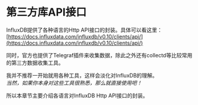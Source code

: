 # 第三方库API接口
InfluxDB提供了各种语言的Http API接口的封装。具体可以看这里：  
[https://docs.influxdata.com/influxdb/v0.10/clients/api/](https://docs.influxdata.com/influxdb/v0.10/clients/api/)

同时，官方也提供了Telegraf插件来收集数据，除此之外还有collectd等比较常用的第三方数据收集工具。   

我并不推荐一开始就用各种工具，这样会淡化对InfluxDB的理解。  
*当然，如果你本身对这些工具很熟悉，那么就直接使用吧！*

所以本章节主要介绍各语言对InfluxDB Http API接口的封装。

